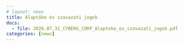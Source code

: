 ```yaml
---
# layout: news
title: Alaptőke és szavazati jogok
docs:
  - file: 2020.07.31_CYBERG_CORP_Alaptoke_es_szavazati_jogok.pdf
categories: [news]
---
```

